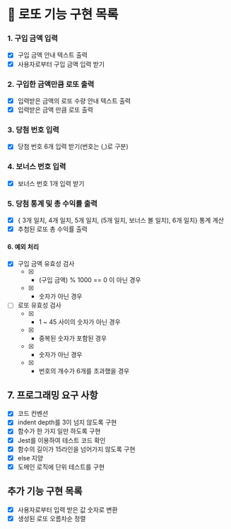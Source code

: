 🔎 로또 기능 구현 목록
======================

### 1. 구입 금액 입력
* [x] 구입 금액 안내 텍스트 출력
* [x] 사용자로부터 구입 금액 입력 받기

### 2. 구입한 금액만큼 로또 출력
* [x] 입력받은 금액의 로또 수량 안내 텍스트 출력
* [x] 입력받은 금액 만큼 로또 출력

### 3. 당첨 번호 입력
* [x] 당첨 번호 6개 입력 받기(번호는 (,)로 구분)

### 4. 보너스 번호 입력
* [x] 보너스 번호 1개 입력 받기

### 5. 당첨 통계 및 총 수익률 출력
* [x] { 3개 일치, 4개 일치, 5개 일치, (5개 일치, 보너스 볼 일치), 6개 일치} 통계 계산
* [x] 추첨된 로또 총 수익률 출력

#### 6. 예외 처리
* [x] 구입 금액 유효성 검사
    * [x] - (구입 금액) % 1000 == 0 이 아닌 경우
    * [x] - 숫자가 아닌 경우
* [ ] 로또 유효성 검사
    * [x] - 1 ~ 45 사이의 숫자가 아닌 경우
    * [x] - 중복된 숫자가 포함된 경우
    * [x] - 숫자가 아닌 경우
    * [x] - 번호의 개수가 6개를 초과했을 경우

## 7. 프로그래밍 요구 사항
* [x] 코드 컨벤션
* [x] indent depth를 3이 넘지 않도록 구현
* [x] 함수가 한 가지 일만 하도록 구현
* [x] Jest를 이용하여 테스트 코드 확인
* [x] 함수의 길이가 15라인을 넘어가지 않도록 구현
* [x] else 지양
* [x] 도메인 로직에 단위 테스트를 구현

## 추가 기능 구현 목록
* [x] 사용자로부터 입력 받은 값 숫자로 변환
* [x] 생성된 로또 오름차순 정렬